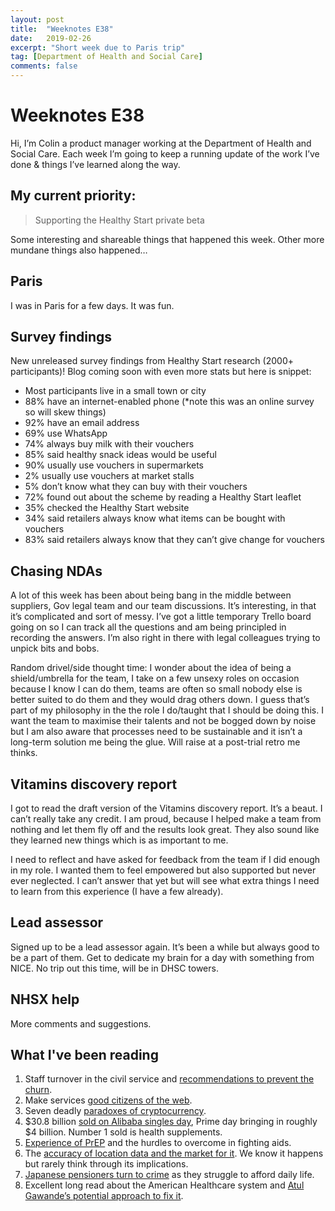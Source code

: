 ```yaml
---
layout: post
title:  "Weeknotes E38"
date:   2019-02-26
excerpt: "Short week due to Paris trip"
tag: [Department of Health and Social Care]
comments: false
---
```


# Weeknotes E38
Hi, I’m Colin a product manager working at the Department of Health and Social Care. Each week I’m going to keep a running update of the work I’ve done & things I’ve learned along the way.

## My current priority:
> Supporting the Healthy Start private beta

Some interesting and shareable things that happened this week. Other more mundane things also happened…

## Paris
I was in Paris for a few days. It was fun.

## Survey findings
New unreleased survey findings from Healthy Start research (2000+ participants)! Blog coming soon with even more stats but here is snippet:
- Most participants live in a small town or city
- 88% have an internet-enabled phone (*note this was an online survey so will skew things)
- 92% have an email address
- 69% use WhatsApp
- 74% always buy milk with their vouchers
- 85% said healthy snack ideas would be useful
- 90% usually use vouchers in supermarkets
- 2% usually use vouchers at market stalls
- 5% don’t know what they can buy with their vouchers
- 72% found out about the scheme by reading a Healthy Start leaflet
- 35% checked the Healthy Start website
- 34% said retailers always know what items can be bought with vouchers
- 83% said retailers always know that they can’t give change for vouchers

## Chasing NDAs
A lot of this week has been about being bang in the middle between suppliers, Gov legal team and our team discussions. It’s interesting, in that it’s complicated and sort of messy. I’ve got a little temporary Trello board going on so I can track all the questions and am being principled in recording the answers. I’m also right in there with legal colleagues trying to unpick bits and bobs.

Random drivel/side thought time: I wonder about the idea of being a shield/umbrella for the team, I take on a few unsexy roles on occasion because I know I can do them, teams are often so small nobody else is better suited to do them and they would drag others down. I guess that’s part of my philosophy in the the role I do/taught that I should be doing this. I want the team to maximise their talents and not be bogged down by noise but I am also aware that processes need to be sustainable and it isn’t a long-term solution me being the glue. Will raise at a post-trial retro me thinks. 

## Vitamins discovery report
I got to read the draft version of the Vitamins discovery report. It’s a beaut. I can’t really take any credit. I am proud, because I helped make a team from nothing and let them fly off and the results look great. They also sound like they learned new things which is as important to me.

I need to reflect and have asked for feedback from the team if I did enough in my role. I wanted them to feel empowered but also supported but never ever neglected. I can’t answer that yet but will see what extra things I need to learn from this experience (I have a few already).

## Lead assessor
Signed up to be a lead assessor again. It’s been a while but always good to be a part of them. Get to dedicate my brain for a day with something from NICE. No trip out this time, will be in DHSC towers.

## NHSX help
More comments and suggestions.

## What I've been reading
1. Staff turnover in the civil service and [recommendations to prevent the churn](https://apolitical.co/solution_article/staff-turnover-is-on-the-rise-heres-how-governments-can-prevent-it/).
2. Make services [good citizens of the web](http://mrdudders.posthaven.com/should-we-measure-if-a-digital-service-is-a-good-citizen-of-the-web).
3. Seven deadly [paradoxes of cryptocurrency](https://bankunderground.co.uk/2018/11/13/the-seven-deadly-paradoxes-of-cryptocurrency/).
4. $30.8 billion [sold on Alibaba singles day](https://www.buzzfeednews.com/article/leticiamiranda/alibaba-singles-day-2018-most-popular-items-china), Prime day bringing in roughly $4 billion. Number 1 sold is health supplements. 
5. [Experience of PrEP](https://apolitical.co/solution_article/new-drugs-stop-hiv-transmission-but-inequality-is-limiting-their-impact/) and the hurdles to overcome in fighting aids.
6. The [accuracy of location data and the market for it](https://www.nytimes.com/interactive/2018/12/10/business/location-data-privacy-apps.html). We know it happens but rarely think through its implications.
7. [Japanese pensioners turn to crime](https://www.bbc.co.uk/news/stories-47033704) as they struggle to afford daily life.
8. Excellent long read about the American Healthcare system and [Atul Gawande’s potential approach to fix it](https://qz.com/work/1481224/the-most-screwed-up-employee-perk-in-america-and-the-man-who-just-might-fix-it/).
